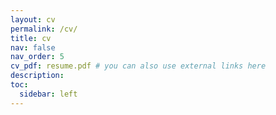 ```yaml
---
layout: cv
permalink: /cv/
title: cv
nav: false
nav_order: 5
cv_pdf: resume.pdf # you can also use external links here
description: 
toc:
  sidebar: left
---
```

